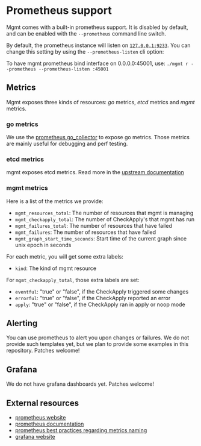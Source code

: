 # Prometheus support

Mgmt comes with a built-in prometheus support. It is disabled by default, and
can be enabled with the `--prometheus` command line switch.

By default, the prometheus instance will listen on [`127.0.0.1:9233`][pd]. You
can change this setting by using the `--prometheus-listen` cli option:

To have mgmt prometheus bind interface on 0.0.0.0:45001, use:
`./mgmt r --prometheus --prometheus-listen :45001`

## Metrics

Mgmt exposes three kinds of resources: _go_ metrics, _etcd_ metrics and _mgmt_
metrics.

### go metrics

We use the [prometheus go_collector][pgc] to expose go metrics. Those metrics
are mainly useful for debugging and perf testing.

### etcd metrics

mgmt exposes etcd metrics. Read more in the [upstream documentation][etcdm]

### mgmt metrics

Here is a list of the metrics we provide:

- `mgmt_resources_total`: The number of resources that mgmt is managing
- `mgmt_checkapply_total`: The number of CheckApply's that mgmt has run
- `mgmt_failures_total`: The number of resources that have failed
- `mgmt_failures`: The number of resources that have failed
- `mgmt_graph_start_time_seconds`: Start time of the current graph since unix
epoch in seconds

For each metric, you will get some extra labels:

- `kind`: The kind of mgmt resource

For `mgmt_checkapply_total`, those extra labels are set:

- `eventful`: "true" or "false", if the CheckApply triggered some changes
- `errorful`: "true" or "false", if the CheckApply reported an error
- `apply`: "true" or "false", if the CheckApply ran in apply or noop mode

## Alerting

You can use prometheus to alert you upon changes or failures. We do not provide
such templates yet, but we plan to provide some examples in this repository.
Patches welcome!

## Grafana

We do not have grafana dashboards yet. Patches welcome!

## External resources

- [prometheus website](https://prometheus.io/)
- [prometheus documentation](https://prometheus.io/docs/introduction/overview/)
- [prometheus best practices regarding metrics naming](https://prometheus.io/docs/practices/naming/)
- [grafana website](http://grafana.org/)

[pgc]: https://github.com/prometheus/client_golang/blob/master/prometheus/go_collector.go
[etcdm]: https://coreos.com/etcd/docs/latest/metrics.html
[pd]: https://github.com/prometheus/prometheus/wiki/Default-port-allocations
